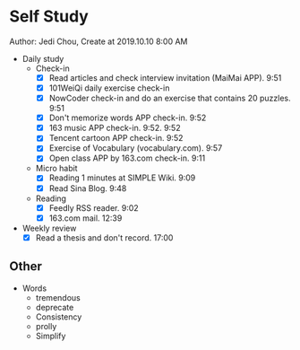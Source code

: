 # Self Study

Author: Jedi Chou, Create at 2019.10.10 8:00 AM

* Daily study
  * Check-in
    -[x] Read articles and check interview invitation (MaiMai APP). 9:51
    -[x] 101WeiQi daily exercise check-in
    -[x] NowCoder check-in and do an exercise that contains 20 puzzles. 9:51
    -[x] Don't memorize words APP check-in. 9:52
    -[x] 163 music APP check-in. 9:52. 9:52
    -[x] Tencent cartoon APP check-in. 9:52
    -[x] Exercise of Vocabulary (vocabulary.com). 9:57
    -[x] Open class APP by 163.com check-in. 9:11

  * Micro habit
    -[x] Reading 1 minutes at SIMPLE Wiki. 9:09
    -[x] Read Sina Blog. 9:48

  * Reading
    -[x] Feedly RSS reader. 9:02
    -[x] 163.com mail. 12:39

* Weekly review
  -[x] Read a thesis and don't record. 17:00

## Other

* Words
  * tremendous
  * deprecate
  * Consistency
  * prolly
  * Simplify
